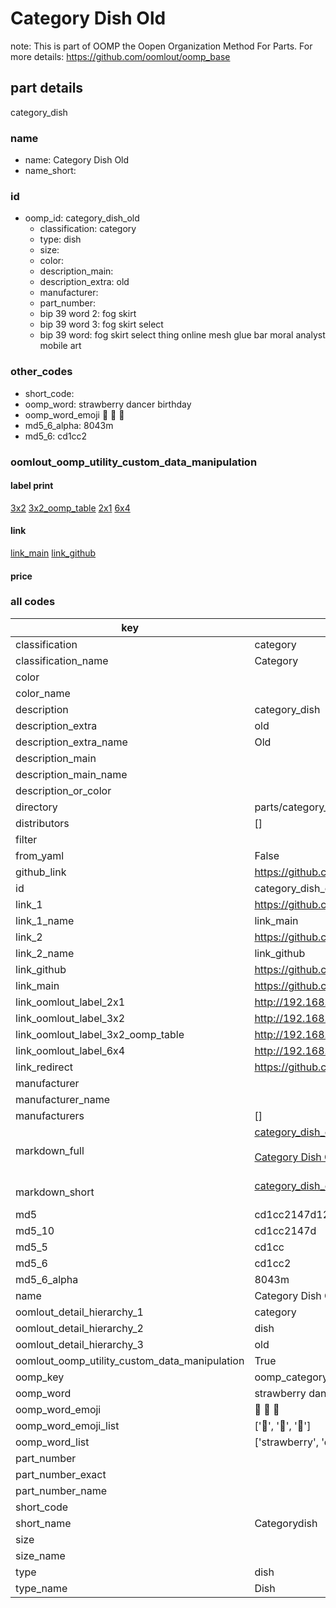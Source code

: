 # Category Dish Old  

note: This is part of OOMP the Oopen Organization Method For Parts. For more details: https://github.com/oomlout/oomp_base

##  part details
  



category_dish



### name
* name: Category Dish Old
* name_short: 
### id
* oomp_id: category_dish_old
  * classification: category
  * type: dish
  * size: 
  * color: 
  * description_main: 
  * description_extra: old
  * manufacturer: 
  * part_number: 
  * bip 39 word 2: fog skirt
  * bip 39 word 3: fog skirt select
  * bip 39 word: fog skirt select thing online mesh glue bar moral analyst mobile art

### other_codes
* short_code: 
* oomp_word: strawberry dancer birthday
* oomp_word_emoji :strawberry: :dancer: :birthday:
* md5_6_alpha: 8043m
* md5_6: cd1cc2






### oomlout_oomp_utility_custom_data_manipulation
#### label print
[3x2](http://192.168.1.245:1112/?label=oomp%208043m)
[3x2_oomp_table](http://192.168.1.108:1112/?label=oomp%208043m)
[2x1](http://192.168.1.242:1112/?label=oomp%208043m)
[6x4](http://192.168.1.55:1112/?label=oomp%208043m)    

#### link

[link_main](https://github.com/oomlout/oomlout_oomp_version_1_messy/tree/main/parts/category_dish_old) [link_github](https://github.com/oomlout/oomlout_oomp_version_1_messy/tree/main/parts/category_dish_old)                             

#### price







### all codes 
| key | value |  
| --- | --- |  
| classification | category |  
| classification_name | Category |  
| color |  |  
| color_name |  |  
| description | category_dish |  
| description_extra | old |  
| description_extra_name | Old |  
| description_main |  |  
| description_main_name |  |  
| description_or_color |   |  
| directory | parts/category_dish_old |  
| distributors | [] |  
| filter |  |  
| from_yaml | False |  
| github_link | https://github.com/oomlout/oomlout_oomp_part_src/tree/main/parts/category_dish_old |  
| id | category_dish_old |  
| link_1 | https://github.com/oomlout/oomlout_oomp_version_1_messy/tree/main/parts/category_dish_old |  
| link_1_name | link_main |  
| link_2 | https://github.com/oomlout/oomlout_oomp_version_1_messy/tree/main/parts/category_dish_old |  
| link_2_name | link_github |  
| link_github | https://github.com/oomlout/oomlout_oomp_version_1_messy/tree/main/parts/category_dish_old |  
| link_main | https://github.com/oomlout/oomlout_oomp_version_1_messy/tree/main/parts/category_dish_old |  
| link_oomlout_label_2x1 | http://192.168.1.242:1112/?label=oomp%208043m |  
| link_oomlout_label_3x2 | http://192.168.1.245:1112/?label=oomp%208043m |  
| link_oomlout_label_3x2_oomp_table | http://192.168.1.108:1112/?label=oomp%208043m |  
| link_oomlout_label_6x4 | http://192.168.1.55:1112/?label=oomp%208043m |  
| link_redirect | https://github.com/oomlout/oomlout_oomp_version_1_messy/tree/main/parts/category_dish_old |  
| manufacturer |  |  
| manufacturer_name |  |  
| manufacturers | [] |  
| markdown_full | [category_dish_old](none)<br>[](none)<br>[Category Dish Old](none)<br><br> |  
| markdown_short | [category_dish_old](none)<br><br> |  
| md5 | cd1cc2147d126c7e2f4d7e0b86b2aad2 |  
| md5_10 | cd1cc2147d |  
| md5_5 | cd1cc |  
| md5_6 | cd1cc2 |  
| md5_6_alpha | 8043m |  
| name | Category Dish Old |  
| oomlout_detail_hierarchy_1 | category |  
| oomlout_detail_hierarchy_2 | dish |  
| oomlout_detail_hierarchy_3 | old |  
| oomlout_oomp_utility_custom_data_manipulation | True |  
| oomp_key | oomp_category_dish_old |  
| oomp_word | strawberry dancer birthday |  
| oomp_word_emoji | :strawberry: :dancer: :birthday: |  
| oomp_word_emoji_list | [':strawberry:', ':dancer:', ':birthday:'] |  
| oomp_word_list | ['strawberry', 'dancer', 'birthday'] |  
| part_number |  |  
| part_number_exact |  |  
| part_number_name |  |  
| short_code |  |  
| short_name | Categorydish |  
| size |  |  
| size_name |  |  
| type | dish |  
| type_name | Dish |  
